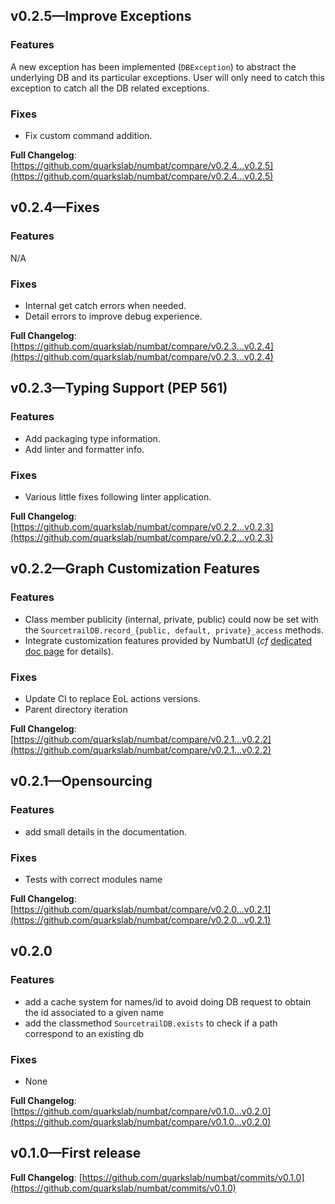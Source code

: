 ## v0.2.5—Improve Exceptions
### Features
A new exception has been implemented (`DBException`) to abstract the underlying DB and its particular exceptions. User will only need to catch
this exception to catch all the DB related exceptions.

### Fixes
- Fix custom command addition.

**Full Changelog**: [https://github.com/quarkslab/numbat/compare/v0.2.4...v0.2.5](https://github.com/quarkslab/numbat/compare/v0.2.4...v0.2.5)

## v0.2.4—Fixes
### Features
N/A

### Fixes
- Internal get catch errors when needed.
- Detail errors to improve debug experience.

**Full Changelog**: [https://github.com/quarkslab/numbat/compare/v0.2.3...v0.2.4](https://github.com/quarkslab/numbat/compare/v0.2.3...v0.2.4)

## v0.2.3—Typing Support (PEP 561)
### Features
- Add packaging type information.
- Add linter and formatter info.

### Fixes
- Various little fixes following linter application.

**Full Changelog**: [https://github.com/quarkslab/numbat/compare/v0.2.2...v0.2.3](https://github.com/quarkslab/numbat/compare/v0.2.2...v0.2.3)


## v0.2.2—Graph Customization Features
### Features
- Class member publicity (internal, private, public) could now be set with the `SourcetrailDB.record_{public, default, private}_access` methods.
- Integrate customization features provided by NumbatUI (*cf* [dedicated doc page](https://quarkslab.github.io/numbat/customization/) for details).

### Fixes
- Update CI to replace EoL actions versions.
- Parent directory iteration

**Full Changelog**: [https://github.com/quarkslab/numbat/compare/v0.2.1...v0.2.2](https://github.com/quarkslab/numbat/compare/v0.2.1...v0.2.2)

## v0.2.1—Opensourcing
### Features
- add small details in the documentation.

### Fixes
- Tests with correct modules name

**Full Changelog**: [https://github.com/quarkslab/numbat/compare/v0.2.0...v0.2.1](https://github.com/quarkslab/numbat/compare/v0.2.0...v0.2.1)

## v0.2.0
### Features
- add a cache system for names/id to avoid doing DB request to obtain the id associated to a given name
- add the classmethod `SourcetrailDB.exists` to check if a path correspond to an existing db

### Fixes
- None

**Full Changelog**: [https://github.com/quarkslab/numbat/compare/v0.1.0...v0.2.0](https://github.com/quarkslab/numbat/compare/v0.1.0...v0.2.0)

## v0.1.0—First release
**Full Changelog**: [https://github.com/quarkslab/numbat/commits/v0.1.0](https://github.com/quarkslab/numbat/commits/v0.1.0)
